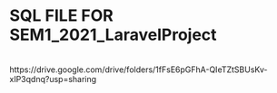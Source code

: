<h1>SQL FILE FOR SEM1_2021_LaravelProject</h1><br>
https://drive.google.com/drive/folders/1fFsE6pGFhA-QIeTZtSBUsKv-xIP3qdnq?usp=sharing
